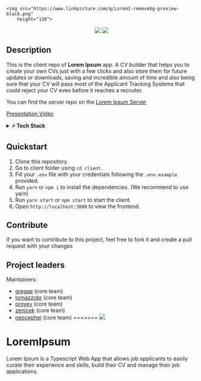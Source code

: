 
    <img src="https://www.linkpicture.com/q/Lorem2-removebg-preview-black.png"
        height="130">
</p>
<p align="center">
    <a href="" alt="Contributors">
        <img src="https://img.shields.io/badge/Contributors-5-green" /></a>
    <a href="" alt="Contributors">
        <img src="https://img.shields.io/badge/Build-passing-green" /></a>
</p>

## Description
This is the client repo of **Lorem Ipsum** app.
A CV builder that helps you to create your own CVs just with a few clicks and also store them for future updates or downloads, saving and incredible amount of time and also being sure that your CV will pass most of the Applicant Tracking Systems that could reject your CV even before it reaches a recruiter.

You can find the server repo on the [Lorem Ipsum Server](https://github.com/NeoCephei/LoremIpsum-Server)

[Presentation Video](https://www.youtube.com/watch?v=oDUdlnxxFIA)

<details>
 <summary><b>⚡ Tech Stack</b></summary>
    
![TypeScript](https://img.shields.io/badge/TypeScript-007ACC?style=for-the-badge&logo=typescript&logoColor=white)    
![React](https://img.shields.io/badge/React-20232A?style=for-the-badge&logo=react&logoColor=61DAFB)    
![Redux](https://img.shields.io/badge/Redux-593D88?style=for-the-badge&logo=redux&logoColor=white)    
![Tailwind](https://img.shields.io/badge/Tailwind_CSS-38B2AC?style=for-the-badge&logo=tailwind-css&logoColor=white)    
![Firebase](https://img.shields.io/badge/Firebase-black?style=flat-square&logo=firebase)

</details>

## Quickstart

1. Clone this repository.
2. Go to client folder using `cd client`.
3. Fill your `.env` file with your credentials following the `.env.example` provided.
4. Run `yarn` or `npm i` to install the dependencies. (We recommend to use yarn)
5. Run `yarn start` or `npm start` to start the client.
6. Open `http://localhost:3000` to view the frontend.

## Contribute
If you want to contribute to this project, feel free to fork it and create a pull request with your changes

## Project leaders
Maintainers:

- [gregae](https://github.com/GregaE) (core team)
- [tomazzobr](https://github.com/TomazzoBr) (core team)
- [proyev](https://github.com/proyev) (core team)
- [zenicek](https://github.com/zenicek) (core team)
- [neocephei](https://github.com/NeoCephei) (core team)
=======
  <img src="https://media-exp1.licdn.com/dms/image/C4D0BAQFua-HoUJGA6Q/company-logo_200_200/0/1639156553027?e=1647475200&v=beta&t=2yjDmA9UkPYz10orLIPk1_QgpH9ovgfy2dYHbnLBJ-s" />
</p>

# LoremIpsum

Lorem Ipsum is a Typescript Web App that allows job applicants to easily curate their experience and skills, build their CV and manage their job applications.


